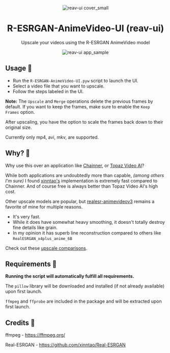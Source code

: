 <p align="center">
  <img src="https://github.com/Nenotriple/R-ESRGAN-AnimeVideo-UI/assets/70049990/22e22572-5cb3-4bf1-a7fc-bc871b855174" alt="reav-ui cover_small">
</p>

<h1 align="center">R-ESRGAN-AnimeVideo-UI (reav-ui)</h1>
<p align="center">Upscale your videos using the R-ESRGAN AnimeVideo model</p>

<p align="center">
  <img src="https://github.com/Nenotriple/R-ESRGAN-AnimeVideo-UI/assets/70049990/79130cc1-68b9-4976-9da6-9f8795b045d5)" alt="reav-ui app_sample">
</p>

## Usage 📝

- Run the `R-ESRGAN-AnimeVideo-UI.pyw` script to launch the UI.
-  Select a video file that you want to upscale.
-  Follow the steps labeled in the UI.

**Note:** The `Upscale` and `Merge` operations delete the previous frames by default. If you want to keep the frames, make sure to enable the `Keep Frames` option.

After upscaling, you have the option to scale the frames back down to their original size.

Currently only mp4, avi, mkv, are supported.

## Why? 🤷

Why use this over an application like [Chainner](https://github.com/chaiNNer-org/chaiNNer), or [Topaz Video AI](https://www.topazlabs.com/)?

While both applications are undoubtedly more than capable, *(among others I'm sure)* I found [xinntao's](https://github.com/xinntao) implementation is extremely fast compared to Chainner. And of course free is always better than Topaz Video AI's high cost.

Other upscale models are popular, but [realesr-animevideov3](realesr-animevideov3) remains a favorite of mine for multiple reasons.
- It's very fast.
- While it does have somewhat heavy smoothing, it doesn't totally destroy fine details like grain.
- In my opinion it has superb line reconstruction compared to others like `RealESRGAN_x4plus_anime_6B`

Check out these [upscale comparisons](https://github.com/xinntao/Real-ESRGAN/blob/master/docs/anime_comparisons.md#results).

## Requirements 🚩

**Running the script will automatically fulfill all requirements.**

The `pillow` library will be downloaded and installed (if not already available) upon first launch.

`ffmpeg` and `ffprobe` are included in the package and will be extracted upon first launch.

## **Credits** 👥

ffmpeg - https://ffmpeg.org/

Real-ESRGAN - https://github.com/xinntao/Real-ESRGAN
